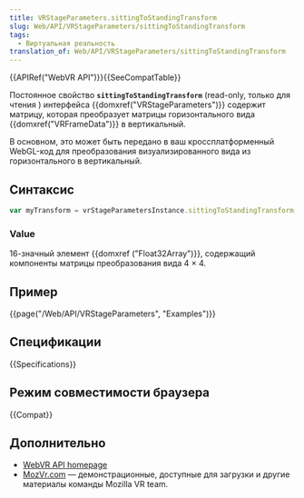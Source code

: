 ```yaml
---
title: VRStageParameters.sittingToStandingTransform
slug: Web/API/VRStageParameters/sittingToStandingTransform
tags:
  - Виртуальная реальность
translation_of: Web/API/VRStageParameters/sittingToStandingTransform
---
```


{{APIRef("WebVR API")}}{{SeeCompatTable}}

Постоянное свойство **`sittingToStandingTransform`** (read-only, только для чтения ) интерфейса {{domxref("VRStageParameters")}} содержит матрицу, которая преобразует матрицы горизонтального вида {{domxref("VRFrameData")}} в вертикальный.

В основном, это может быть передано в ваш кроссплатформенный WebGL-код для преобразования визуализированного вида из горизонтального в вертикальный.

## Синтаксис

```js
var myTransform = vrStageParametersInstance.sittingToStandingTransform;
```

### Value

16-значный элемент {{domxref ("Float32Array")}}, содержащий компоненты матрицы преобразования вида 4 × 4.

## Пример

{{page("/Web/API/VRStageParameters", "Examples")}}

## Спецификации

{{Specifications}}

## Режим совместимости браузера

{{Compat}}

## Дополнительно

- [WebVR API homepage](/ru/docs/Web/API/WebVR_API)
- [MozVr.com](http://mozvr.com/) — демонстрационные, доступные для загрузки и другие материалы команды Mozilla VR team.
